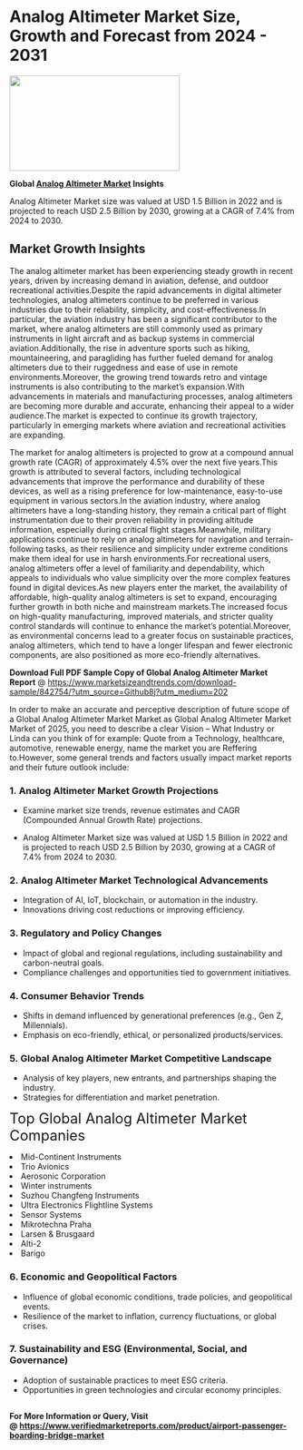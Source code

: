 <H1>Analog Altimeter Market Size, Growth and Forecast from 2024 - 2031</H1><img class="aligncenter size-medium wp-image-584254" src="https://thirdeyenews.in/wp-content/uploads/2024/09/Global-Market-Research-300x168.jpeg" alt="" width="300" height="168" /><p><strong>Global&nbsp;<a href="https://www.marketsizeandtrends.com/download-sample/842754/?utm_source=Github8j?utm_medium=202">Analog Altimeter Market</a> Insights</strong></p><p>Analog Altimeter Market size was valued at USD 1.5 Billion in 2022 and is projected to reach USD 2.5 Billion by 2030, growing at a CAGR of 7.4% from 2024 to 2030.</p><p><h2>Market Growth Insights</h2> <p>The analog altimeter market has been experiencing steady growth in recent years, driven by increasing demand in aviation, defense, and outdoor recreational activities.Despite the rapid advancements in digital altimeter technologies, analog altimeters continue to be preferred in various industries due to their reliability, simplicity, and cost-effectiveness.In particular, the aviation industry has been a significant contributor to the market, where analog altimeters are still commonly used as primary instruments in light aircraft and as backup systems in commercial aviation.Additionally, the rise in adventure sports such as hiking, mountaineering, and paragliding has further fueled demand for analog altimeters due to their ruggedness and ease of use in remote environments.Moreover, the growing trend towards retro and vintage instruments is also contributing to the market’s expansion.With advancements in materials and manufacturing processes, analog altimeters are becoming more durable and accurate, enhancing their appeal to a wider audience.The market is expected to continue its growth trajectory, particularly in emerging markets where aviation and recreational activities are expanding. </p> <p>The market for analog altimeters is projected to grow at a compound annual growth rate (CAGR) of approximately 4.5% over the next five years.This growth is attributed to several factors, including technological advancements that improve the performance and durability of these devices, as well as a rising preference for low-maintenance, easy-to-use equipment in various sectors.In the aviation industry, where analog altimeters have a long-standing history, they remain a critical part of flight instrumentation due to their proven reliability in providing altitude information, especially during critical flight stages.Meanwhile, military applications continue to rely on analog altimeters for navigation and terrain-following tasks, as their resilience and simplicity under extreme conditions make them ideal for use in harsh environments.For recreational users, analog altimeters offer a level of familiarity and dependability, which appeals to individuals who value simplicity over the more complex features found in digital devices.As new players enter the market, the availability of affordable, high-quality analog altimeters is set to expand, encouraging further growth in both niche and mainstream markets.The increased focus on high-quality manufacturing, improved materials, and stricter quality control standards will continue to enhance the market’s potential.Moreover, as environmental concerns lead to a greater focus on sustainable practices, analog altimeters, which tend to have a longer lifespan and fewer electronic components, are also positioned as more eco-friendly alternatives.</p><p><span class=""><strong>Download Full PDF Sample Copy of Global Analog Altimeter Market Report</strong> @ <a href="https://www.marketsizeandtrends.com/download-sample/842754/?utm_source=Github8j?utm_medium=202" target="_blank">https://www.marketsizeandtrends.com/download-sample/842754/?utm_source=Github8j?utm_medium=202</a></span></p><p>In order to make an accurate and perceptive description of future scope of a Global&nbsp;Analog Altimeter Market Market as Global&nbsp;Analog Altimeter Market Market of 2025, you need to describe a clear Vision &ndash; What Industry or Linda can you think of for example: Quote from a Technology, healthcare, automotive, renewable energy, name the market you are Reffering to.However, some general trends and factors usually impact market reports and their future outlook include:</p><h3>1.&nbsp;<strong>Analog Altimeter Market Growth Projections</strong></h3><ul><li>Examine market size trends, revenue estimates and CAGR (Compounded Annual Growth Rate) projections.</li><li><p>Analog Altimeter Market size was valued at USD 1.5 Billion in 2022 and is projected to reach USD 2.5 Billion by 2030, growing at a CAGR of 7.4% from 2024 to 2030.</p></li></ul><h3>2.&nbsp;<strong>Analog Altimeter Market Technological Advancements</strong></h3><ul><li>Integration of AI, IoT, blockchain, or automation in the industry.</li><li>Innovations driving cost reductions or improving efficiency.</li></ul><h3>3.&nbsp;<strong>Regulatory and Policy Changes</strong></h3><ul><li>Impact of global and regional regulations, including sustainability and carbon-neutral goals.</li><li>Compliance challenges and opportunities tied to government initiatives.</li></ul><h3>4.&nbsp;<strong>Consumer Behavior Trends</strong></h3><ul><li>Shifts in demand influenced by generational preferences (e.g., Gen Z, Millennials).</li><li>Emphasis on eco-friendly, ethical, or personalized products/services.</li></ul><h3>5.&nbsp;<strong>Global Analog Altimeter Market Competitive Landscape</strong></h3><ul><li>Analysis of key players, new entrants, and partnerships shaping the industry.</li><li>Strategies for differentiation and market penetration.</li></ul><p data-pm-slice="1 1 []"><span style="color: inherit; font-family: inherit; font-size: 25px;">Top Global Analog Altimeter Market Companies</span></p><div class="" data-test-id=""><p><li>Mid-Continent Instruments</li><li> Trio Avionics</li><li> Aerosonic Corporation</li><li> Winter instruments</li><li> Suzhou Changfeng Instruments</li><li> Ultra Electronics Flightline Systems</li><li> Sensor Systems</li><li> Mikrotechna Praha</li><li> Larsen & Brusgaard</li><li> Alti-2</li><li> Barigo</li></p></div><h3>6.&nbsp;<strong>Economic and Geopolitical Factors</strong></h3><ul><li>Influence of global economic conditions, trade policies, and geopolitical events.</li><li>Resilience of the market to inflation, currency fluctuations, or global crises.</li></ul><h3>7.&nbsp;<strong>Sustainability and ESG (Environmental, Social, and Governance)</strong></h3><ul><li>Adoption of sustainable practices to meet ESG criteria.</li><li>Opportunities in green technologies and circular economy principles.</li></ul><h2><strong style="font-size: 14px;">For More Information or Query, Visit @&nbsp;</strong><a style="background-color: #ffffff; font-size: 14px;" href="https://www.marketsizeandtrends.com/report/analog-altimeter-market/" target="_blank">https://www.verifiedmarketreports.com/product/airport-passenger-boarding-bridge-market</a></h2>